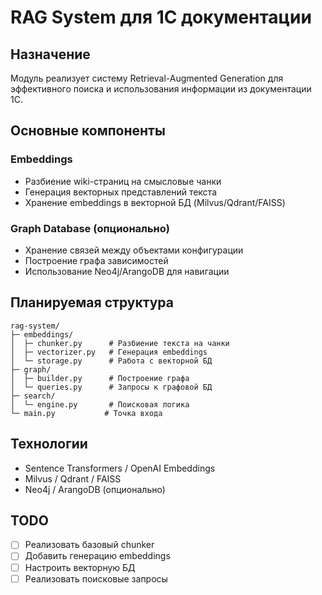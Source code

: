 # RAG System для 1С документации

## Назначение
Модуль реализует систему Retrieval-Augmented Generation для эффективного поиска и использования информации из документации 1С.

## Основные компоненты

### Embeddings
- Разбиение wiki-страниц на смысловые чанки
- Генерация векторных представлений текста
- Хранение embeddings в векторной БД (Milvus/Qdrant/FAISS)

### Graph Database (опционально)
- Хранение связей между объектами конфигурации
- Построение графа зависимостей
- Использование Neo4j/ArangoDB для навигации

## Планируемая структура
```
rag-system/
├─ embeddings/
│  ├─ chunker.py      # Разбиение текста на чанки
│  ├─ vectorizer.py   # Генерация embeddings
│  └─ storage.py      # Работа с векторной БД
├─ graph/
│  ├─ builder.py      # Построение графа
│  └─ queries.py      # Запросы к графовой БД
├─ search/
│  └─ engine.py       # Поисковая логика
└─ main.py           # Точка входа
```

## Технологии
- Sentence Transformers / OpenAI Embeddings
- Milvus / Qdrant / FAISS
- Neo4j / ArangoDB (опционально)

## TODO
- [ ] Реализовать базовый chunker
- [ ] Добавить генерацию embeddings
- [ ] Настроить векторную БД
- [ ] Реализовать поисковые запросы
